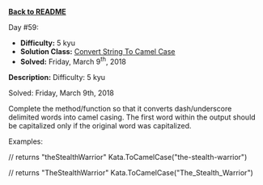 ﻿<a href=https://github.com/hlais/Kata---a---Day><b>Back to README</b><a>

Day #59: 

* <b>Difficulty:</b> 5 kyu
* <b>Solution Class:</b> [Convert String To Camel Case](Convert%20string%20to%20camel%20case.cs)
* <b>Solved:</b> Friday, March 9<sup>th</sup>, 2018

<b>Description:</b>
Difficulty: 5 kyu

Solved: Friday, March 9th, 2018

Complete the method/function so that it converts dash/underscore delimited words into camel casing. The first word within the output should be capitalized only if the original word was capitalized.

Examples:

// returns "theStealthWarrior"
Kata.ToCamelCase("the-stealth-warrior") 

// returns "TheStealthWarrior"
Kata.ToCamelCase("The_Stealth_Warrior")
